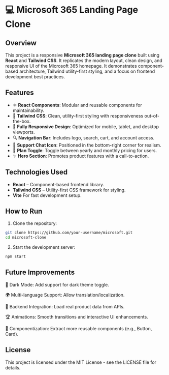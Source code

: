 # 💻 Microsoft 365 Landing Page Clone

## Overview

This project is a responsive **Microsoft 365 landing page clone** built using **React** and **Tailwind CSS**. It replicates the modern layout, clean design, and responsive UI of the Microsoft 365 homepage. It demonstrates component-based architecture, Tailwind utility-first styling, and a focus on frontend development best practices.

## Features

- ⚛️ **React Components**: Modular and reusable components for maintainability.
- 🎨 **Tailwind CSS**: Clean, utility-first styling with responsiveness out-of-the-box.
- 📱 **Fully Responsive Design**: Optimized for mobile, tablet, and desktop viewports.
- 🔍 **Navigation Bar**: Includes logo, search, cart, and account access.
- 💬 **Support Chat Icon**: Positioned in the bottom-right corner for realism.
- 💼 **Plan Toggle**: Toggle between yearly and monthly pricing for users.
- ✨ **Hero Section**: Promotes product features with a call-to-action.

## Technologies Used

- **React** – Component-based frontend library.
- **Tailwind CSS** – Utility-first CSS framework for styling.
- **Vite** For fast development setup.

## How to Run

1. Clone the repository:

```bash
git clone https://github.com/your-username/microsoft.git
cd microsoft-clone
```
2. Start the development server:
```bash
npm start
```
## Future Improvements
🌙 Dark Mode: Add support for dark theme toggle.

🌍 Multi-language Support: Allow translation/localization.

🧠 Backend Integration: Load real product data from APIs.

🏆 Animations: Smooth transitions and interactive UI enhancements.

🧩 Componentization: Extract more reusable components (e.g., Button, Card).

## License
This project is licensed under the MIT License - see the LICENSE file for details.

